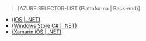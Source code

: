 ﻿> [AZURE.SELECTOR-LIST (Piattaforma | Back-end)]
- [(iOS | .NET)](/it-it/documentation/articles/mobile-services-dotnet-backend-ios-adal-sso-authentication/)
- [(Windows Store C# | .NET)](/it-it/documentation/articles/mobile-services-windows-store-dotnet-adal-sso-authentication/)
- [(Xamarin iOS | .NET)](/it-it/documentation/articles/mobile-services-dotnet-backend-xamarin-ios-adal-sso-authentication/)


<!--HONumber=42-->
